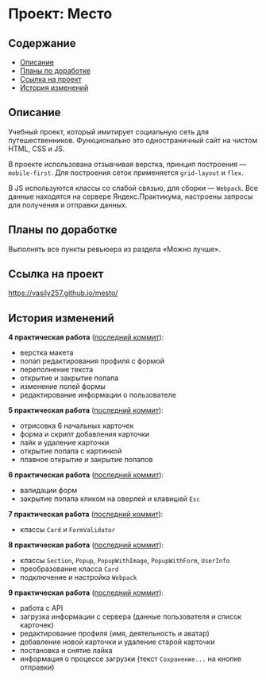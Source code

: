 # Проект: Место

## Содержание

- [Описание](#Описание)
- [Планы по доработке](#Планы-по-доработке)
- [Ссылка на проект](#Ссылка-на-проект)
- [История изменений](#Ссылка-на-проект)

## Описание

Учебный проект, который имитирует социальную сеть для путешественников.
Функционально это одностраничный сайт на чистом HTML, CSS и JS.

В проекте использована отзывчивая верстка, принцип построения — `mobile-first`.
Для построения сеток применяется `grid-layout` и `flex`.

В JS используются классы со слабой связью, для сборки — `Webpack`.
Все данные находятся на сервере Яндекс.Практикума, настроены запросы для получения и отправки данных.

## Планы по доработке

Выполнять все пункты ревьюера из раздела «Можно лучше».

## Ссылка на проект

https://vasily257.github.io/mesto/

## История изменений

**4 практическая работа** ([последний коммит](https://github.com/Vasily257/mesto/commit/235daf317e5e3f736e3a6e513660e4228e3880a5)):

- верстка макета
- попап редактирования профиля с формой
- переполнение текста
- открытие и закрытие попапа
- изменение полей формы
- редактирование информации о пользователе
  <br>

**5 практическая работа** ([последний коммит](https://github.com/Vasily257/mesto/commit/ca5447c9821022f05b76bef7c8eb88ca73b1f5f8)):

- отрисовка 6 начальных карточек
- форма и скрипт добавления карточки
- лайк и удаление карточки
- открытие попапа с картинкой
- плавное открытие и закрытие попапов
  <br>

**6 практическая работа** ([последний коммит](https://github.com/Vasily257/mesto/commit/1529a4803a5dff06822d46c9b5f9c19798258f54)):

- валидации форм
- закрытие попапа кликом на оверлей и клавишей `Esc`
  <br>

**7 практическая работа** ([последний коммит](https://github.com/Vasily257/mesto/commit/818715a3b725eee6e6fa536a8bd13798f6b96543)):

- классы `Card` и `FormValidator`
  <br>

**8 практическая работа** ([последний коммит](https://github.com/Vasily257/mesto/commit/6cf48c4b2260239aef8b52095c9af252201c0ac8)):

- классы `Section`, `Popup`, `PopupWithImage`, `PopupWithForm`, `UserInfo`
- преобразование класса `Card`
- подключение и настройка `Webpack`
  <br>

**9 практическая работа** ([последний коммит](https://github.com/Vasily257/mesto/commit/ff9ebd356622508ab7afcf9b00a78d9c73ad6609)):

- работа с API
- загрузка информации с сервера (данные пользователя и список карточек)
- редактирование профиля (имя, деятельность и аватар)
- добавление новой карточки и удаление старой карточки
- постановка и снятие лайка
- информация о процессе загрузки (текст `Сохранение...` на кнопке отправки)
